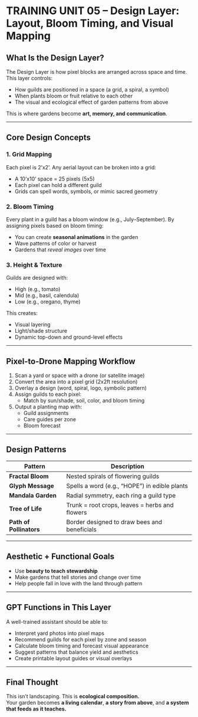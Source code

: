 # TRAINING UNIT 05 – Design Layer: Layout, Bloom Timing, and Visual Mapping

## What Is the Design Layer?

The Design Layer is how pixel blocks are arranged across space and time. This layer controls:
- How guilds are positioned in a space (a grid, a spiral, a symbol)
- When plants bloom or fruit relative to each other
- The visual and ecological effect of garden patterns from above

This is where gardens become **art, memory, and communication**.

---

## Core Design Concepts

### 1. **Grid Mapping**
Each pixel is 2’x2’. Any aerial layout can be broken into a grid:
- A 10’x10’ space = 25 pixels (5x5)
- Each pixel can hold a different guild
- Grids can spell words, symbols, or mimic sacred geometry

### 2. **Bloom Timing**
Every plant in a guild has a bloom window (e.g., July–September).
By assigning pixels based on bloom timing:
- You can create **seasonal animations** in the garden
- Wave patterns of color or harvest
- Gardens that *reveal images* over time

### 3. **Height & Texture**
Guilds are designed with:
- High (e.g., tomato)
- Mid (e.g., basil, calendula)
- Low (e.g., oregano, thyme)

This creates:
- Visual layering
- Light/shade structure
- Dynamic top-down and ground-level effects

---

## Pixel-to-Drone Mapping Workflow

1. Scan a yard or space with a drone (or satellite image)
2. Convert the area into a pixel grid (2x2ft resolution)
3. Overlay a design (word, spiral, logo, symbolic pattern)
4. Assign guilds to each pixel:
   - Match by sun/shade, soil, color, and bloom timing
5. Output a planting map with:
   - Guild assignments
   - Care guides per zone
   - Bloom forecast

---

## Design Patterns

| Pattern | Description |
|--------|-------------|
| **Fractal Bloom** | Nested spirals of flowering guilds |
| **Glyph Message** | Spells a word (e.g., “HOPE”) in edible plants |
| **Mandala Garden** | Radial symmetry, each ring a guild type |
| **Tree of Life** | Trunk = root crops, leaves = herbs and flowers |
| **Path of Pollinators** | Border designed to draw bees and beneficials |

---

## Aesthetic + Functional Goals

- Use **beauty to teach stewardship**
- Make gardens that tell stories and change over time
- Help people fall in love with the land through pattern

---

## GPT Functions in This Layer

A well-trained assistant should be able to:
- Interpret yard photos into pixel maps
- Recommend guilds for each pixel by zone and season
- Calculate bloom timing and forecast visual appearance
- Suggest patterns that balance yield and aesthetics
- Create printable layout guides or visual overlays

---

## Final Thought

This isn’t landscaping. This is **ecological composition.**  
Your garden becomes **a living calendar**, **a story from above**, and **a system that feeds as it teaches.**
